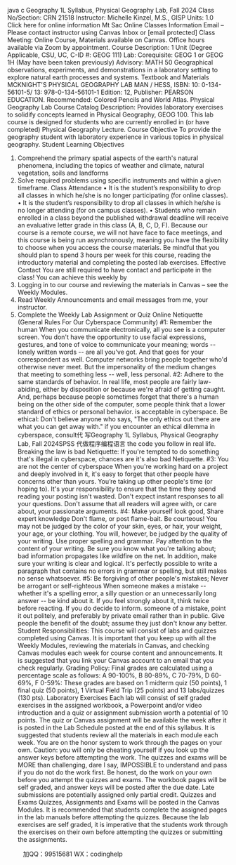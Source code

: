 java c
Geography 1L Syllabus, Physical Geography Lab, Fall 2024
Class No/Section: CRN 21518 Instructor: Michelle Kinzel, M.S., GISP
Units: 1.0
Click here for online information Mt Sac Online Classes Information
Email – Please contact instructor using Canvas Inbox or [email   protected]
Class Meeting: Online Course, Materials available on Canvas. Office hours available via Zoom by appointment.
Course Description: 1 Unit (Degree Applicable, CSU, UC, C-ID #: GEOG 111)
Lab: Corequisite: GEOG 1 or GEOG 1H (May have been taken previously)
Advisory: MATH 50
Geographical observations, experiments, and demonstrations in a laboratory setting to explore natural earth processes and systems.
Textbook and Materials
MCKNIGHT'S PHYSICAL GEOGRAPHY LAB MAN / HESS, ISBN: 10: 0-134-56101-5/ 13: 978-0-134-56101-1
Edition: 12, Publisher: PEARSON EDUCATION. Recommended: Colored Pencils and World Atlas.
Physical Geography Lab Course Catalog Description:
Provides laboratory exercises to solidify concepts learned in Physical Geography, GEOG 100. This lab course is designed for students who are currently enrolled in (or have completed) Physical Geography Lecture.
Course Objective
To provide the geography student with laboratory experience in various topics in physical geography.
Student Learning Objectives
1. Comprehend the primary spatial aspects of the earth's natural phenomena, including the topics of weather and climate, natural vegetation, soils and landforms
2. Solve required problems using specific instruments and within a given timeframe.
Class Attendance
• It is the student’s responsibility to drop all classes in which he/she is no longer participating (for online classes). • It is the student’s responsibility to drop all classes in which he/she is no longer attending (for on campus classes). • Students who remain enrolled in a class beyond the published withdrawal deadline will receive an evaluative letter grade in this class (A, B, C, D, F).
Because our course is a remote course, we will not have face to face meetings, and this course is being run asynchronously, meaning you have the flexibility to choose when you access the course materials. Be mindful that you should plan to spend 3 hours per week for this course, reading the introductory material and completing the posted lab exercises.
Effective Contact
You are still required to have contact and participate in the class! You can achieve this weekly by
1. Logging in to our course and reviewing the materials in Canvas – see the Weekly Modules.
2. Read Weekly Announcements and email messages from me, your instructor.
3. Complete the Weekly Lab Assignment or Quiz
Online Netiquette (General Rules For Our Cyberspace Community)
#1: Remember the human
When you communicate electronically, all you see is a computer screen. You don't have the opportunity to use facial expressions, gestures, and tone of voice to communicate your meaning; words -- lonely written words -- are all you've got. And that goes for your correspondent as well. Computer networks bring people together who'd otherwise never meet. But the impersonality of the medium changes that meeting to something less -- well, less personal.
#2: Adhere to the same standards of behavior.
In real life, most people are fairly law-abiding, either by disposition or because we're afraid of getting caught. And, perhaps because people sometimes forget that there's a human being on the other side of the computer, some people think that a lower standard of ethics or personal behavior. is acceptable in cyberspace.
Be ethical: Don't believe anyone who says, "The only ethics out there are what you can get away with." if you encounter an ethical dilemma in cyberspace, consult代 写Geography 1L Syllabus, Physical Geography Lab, Fall 2024SPSS
代做程序编程语言 the code you follow in real life. Breaking the law is bad Netiquette: If you're tempted to do something that's illegal in cyberspace, chances are it's also bad Netiquette.
#3: You are not the center of cyberspace
When you're working hard on a project and deeply involved in it, it's easy to forget that other people have concerns other than yours. You’re taking up other people's time (or hoping to). It's your responsibility to ensure that the time they spend reading your posting isn't wasted. Don't expect instant responses to all your questions. Don't assume that all readers will agree with, or care about, your passionate arguments.
#4: Make yourself look good, Share expert knowledge
Don't flame, or post flame-bait. Be courteous!
You may not be judged by the color of your skin, eyes, or hair, your weight, your age, or your clothing. You will, however, be judged by the quality of your writing. Use proper spelling and grammar. Pay attention to the content of your writing. Be sure you know what you're talking about; bad information propagates like wildfire on the net. In addition, make sure your writing is clear and logical. It's perfectly possible to write a paragraph that contains no errors in grammar or spelling, but still makes no sense whatsoever.
#5: Be forgiving of other people's mistakes; Never be arrogant or self-righteous
When someone makes a mistake -- whether it's a spelling error, a silly question or an unnecessarily long answer -- be kind about it. If you feel strongly about it, think twice before reacting. If you do decide to inform. someone of a mistake, point it out politely, and preferably by private email rather than in public. Give people the benefit of the doubt; assume they just don't know any better.
Student Responsibilities:
This course will consist of labs and quizzes completed using Canvas. It is important that you keep up with all the Weekly Modules, reviewing the materials in Canvas, and checking Canvas modules each week for course content and announcements. It is suggested that you link your Canvas account to an email that you check regularly.
Grading Policy:
Final grades are calculated using a percentage scale as follows:
A 90-100%, B 80-89%, C 70-79%, D 60-69%, F 0-59%:
These grades are based on 1 midterm quiz (50 points), 1 final quiz (50 points), 1 Virtual Field Trip (25 points) and 13 labs/quizzes (130 pts).
Laboratory Exercises Each lab will consist of self graded exercises in the assigned workbook, a Powerpoint and/or video introduction and a quiz or assignment submission worth a potential of 10 points. The quiz or Canvas assignment will be available the week after it is posted in the Lab Schedule posted at the end of this syllabus. It is suggested that students review all the materials in each module each week. You are on the honor system to work through the pages on your own. Caution: you will only be cheating yourself if you look up the answer keys before attempting the work. The quizzes and exams will be MORE than challenging, dare I say, IMPOSSIBLE to understand and pass if you do not do the work first. Be honest, do the work on your own before you attempt the quizzes and exams. The workbook pages will be self graded, and answer keys will be posted after the due date. Late submissions are potentially assigned only partial credit.
Quizzes and Exams Quizzes, Assignments and Exams will be posted in the Canvas Modules. It is recommended that students complete the assigned pages in the lab manuals before attempting the quizzes. Because the lab exercises are self graded, it is imperative that the students work through the exercises on their own before attempting the quizzes or submitting the assignments.





         
加QQ：99515681  WX：codinghelp
